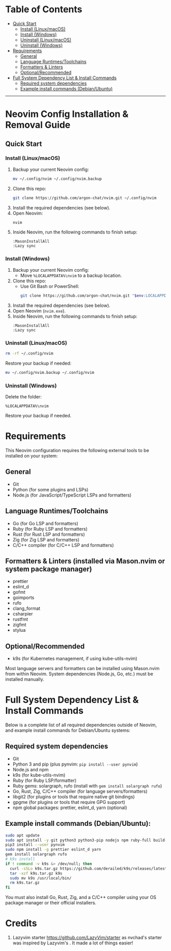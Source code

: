 # Table of Contents

- [Quick Start](#quick-start)
	- [Install (Linux/macOS)](#install-linuxmacos)
	- [Install (Windows)](#install-windows)
	- [Uninstall (Linux/macOS)](#uninstall-linuxmacos)
	- [Uninstall (Windows)](#uninstall-windows)
- [Requirements](#requirements)
	- [General](#general)
	- [Language Runtimes/Toolchains](#language-runtimestoolchains)
	- [Formatters & Linters](#formatters--linters-installed-via-masonnvim-or-system-package-manager)
	- [Optional/Recommended](#optionalrecommended)
- [Full System Dependency List & Install Commands](#full-system-dependency-list--install-commands)
	- [Required system dependencies](#required-system-dependencies)
	- [Example install commands (Debian/Ubuntu)](#example-install-commands-debianubuntu)

---

# Neovim Config Installation & Removal Guide

## Quick Start

### Install (Linux/macOS)
1. Backup your current Neovim config:
	```sh
	mv ~/.config/nvim ~/.config/nvim.backup
	```
2. Clone this repo:
	```sh
	git clone https://github.com/argon-chat/nvim.git ~/.config/nvim
	```
3. Install the required dependencies (see below).
4. Open Neovim:
	```sh
	nvim
	```
5. Inside Neovim, run the following commands to finish setup:
	```vim
	:MasonInstallAll
	:Lazy sync
	```

### Install (Windows)
1. Backup your current Neovim config:
	- Move `%LOCALAPPDATA%\nvim` to a backup location.
2. Clone this repo:
	- Use Git Bash or PowerShell:
	  ```sh
	  git clone https://github.com/argon-chat/nvim.git "$env:LOCALAPPDATA\nvim"
	  ```
3. Install the required dependencies (see below).
4. Open Neovim (`nvim.exe`).
5. Inside Neovim, run the following commands to finish setup:
	```vim
	:MasonInstallAll
	:Lazy sync
	```

### Uninstall (Linux/macOS)
```sh
rm -rf ~/.config/nvim
```
Restore your backup if needed:
```sh
mv ~/.config/nvim.backup ~/.config/nvim
```

### Uninstall (Windows)
Delete the folder:
```
%LOCALAPPDATA%\nvim
```
Restore your backup if needed.

# Requirements

This Neovim configuration requires the following external tools to be installed on your system:

## General
- Git
- Python (for some plugins and LSPs)
- Node.js (for JavaScript/TypeScript LSPs and formatters)

## Language Runtimes/Toolchains
- Go (for Go LSP and formatters)
- Ruby (for Ruby LSP and formatters)
- Rust (for Rust LSP and formatters)
- Zig (for Zig LSP and formatters)
- C/C++ compiler (for C/C++ LSP and formatters)

## Formatters & Linters (installed via Mason.nvim or system package manager)
- prettier
- eslint_d
- gofmt
- goimports
- rufo
- clang_format
- csharpier
- rustfmt
- zigfmt
- stylua

## Optional/Recommended
- k9s (for Kubernetes management, if using kube-utils-nvim)

Most language servers and formatters can be installed using Mason.nvim from within Neovim. System dependencies (Node.js, Go, etc.) must be installed manually.

# Full System Dependency List & Install Commands

Below is a complete list of all required dependencies outside of Neovim, and example install commands for Debian/Ubuntu systems:

## Required system dependencies
- Git
- Python 3 and pip (plus pynvim: `pip install --user pynvim`)
- Node.js and npm
- k9s (for kube-utils-nvim)
- Ruby (for Ruby LSP/formatter)
- Ruby gems: solargraph, rufo (install with `gem install solargraph rufo`)
- Go, Rust, Zig, C/C++ compiler (for language servers/formatters)
- libgit2 (for plugins or tools that require native git bindings)
- gpgme (for plugins or tools that require GPG support)
- npm global packages: prettier, eslint_d, yarn (optional)

## Example install commands (Debian/Ubuntu):

```sh
sudo apt update
sudo apt install -y git python3 python3-pip nodejs npm ruby-full build-essential libgit2-dev libgpgme-dev
pip3 install --user pynvim
sudo npm install -g prettier eslint_d yarn
gem install solargraph rufo
# k9s install
if ! command -v k9s &> /dev/null; then
  curl -sSLo k9s.tar.gz https://github.com/derailed/k9s/releases/latest/download/k9s_Linux_amd64.tar.gz
  tar -xzf k9s.tar.gz k9s
  sudo mv k9s /usr/local/bin/
  rm k9s.tar.gz
fi
```

You must also install Go, Rust, Zig, and a C/C++ compiler using your OS package manager or their official installers.

# Credits

1) Lazyvim starter https://github.com/LazyVim/starter as nvchad's starter was inspired by Lazyvim's . It made a lot of things easier!